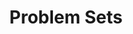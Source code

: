 ---
title: 'Problem Sets'
summary: 'Posts concerning competitive math problem sets'
hideMeta: true
---